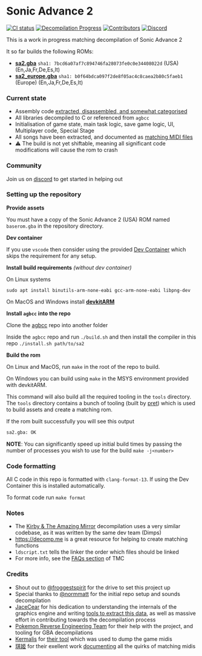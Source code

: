 # Sonic Advance 2
[![CI status][ci-badge]][ci-status-link] [![Decompilation Progress][progress-badge]][progress-link] [![Contributors][contributors-badge]][contributors-link] [![Discord][discord-badge]][discord-link]

[ci-status-link]: https://github.com/freshollie/sa2/actions/workflows/build.yml
[ci-badge]: https://github.com/freshollie/sa2/actions/workflows/build.yml/badge.svg

[progress-link]: https://github.com/freshollie/sa2
[progress-badge]: https://img.shields.io/endpoint?url=https://freshollie.github.io/sa2/reports/progress-sa2-shield.json

[contributors-link]: https://github.com/freshollie/sa2/graphs/contributors
[contributors-badge]: https://img.shields.io/github/contributors/freshollie/sa2

[discord-badge]: https://img.shields.io/discord/1052347299457671200
[discord-link]: https://discord.gg/rckwpnYUXF

This is a work in progress matching decompilation of Sonic Advance 2

It so far builds the following ROMs:
* [**sa2.gba**](https://datomatic.no-intro.org/index.php?page=show_record&s=23&n=0890) `sha1: 7bcd6a07af7c894746fa28073fe0c0e34408022d` (USA) (En,Ja,Fr,De,Es,It)
* [**sa2_europe.gba**](https://datomatic.no-intro.org/index.php?page=show_record&s=23&n=0900) `sha1: b0f64bdca097f2de8f05ac4c8caea2b80c5faeb1` (Europe) (En,Ja,Fr,De,Es,It)

### Current state

- Assembly code [extracted, disassembled, and somewhat categorised](./asm/)
- All libraries decompiled to C or referenced from `agbcc`
- Initialisation of game state, main task logic, save game logic, UI, Multiplayer code, Special Stage
- All songs have been extracted, and documented as [matching MIDI files](./sound/songs/midi)
- :warning: The build is not yet shiftable, meaning all significant code modifications will cause the rom to crash


### Community

Join us on [discord](https://discord.gg/JQntqGR5Q) to get started in helping out

### Setting up the repository

**Provide assets**

You must have a copy of the Sonic Advance 2 (USA) ROM named `baserom.gba` in the repository directory.


**Dev container**

If you use `vscode` then consider using the provided [Dev Container](https://code.visualstudio.com/docs/remote/containers) which skips the requirement for any setup.


**Install build requirements** *(without dev container)*
 
On Linux systems
```
sudo apt install binutils-arm-none-eabi gcc-arm-none-eabi libpng-dev
```

On MacOS and Windows install [**devkitARM**](http://devkitpro.org/wiki/Getting_Started/devkitARM)

**Install `agbcc` into the repo**

Clone the [agbcc](https://github.com/pret/agbcc) repo into another folder

Inside the `agbcc` repo and run `./build.sh` and then install the compiler in this repo `./install.sh path/to/sa2`

**Build the rom**

On Linux and MacOS, run `make` in the root of the repo to build.

On Windows you can build using `make` in the MSYS environment provided with devkitARM.

This command will also build all the required tooling in the `tools` directory. 
The `tools` directory contains a bunch of tooling (built by [pret](https://github.com/pret)) which is used to build assets and create a matching rom.

If the rom built successfully you will see this output

```bash
sa2.gba: OK
```

**NOTE**: You can significantly speed up initial build times by passing the number of processes you wish to use for the build `make -j<number>`

### Code formatting

All C code in this repo is formatted with `clang-format-13`. If using the Dev Container this is installed automatically.

To format code run `make format`

### Notes

- The [Kirby & The Amazing Mirror](https://github.com/jiangzhengwenjz/katam/) decompilation uses a very similar codebase, as it was written by the same dev team (Dimps)
- https://decomp.me is a great resource for helping to create matching functions
- `ldscript.txt` tells the linker the order which files should be linked
- For more info, see the [FAQs section](https://zelda64.dev/games/tmc) of TMC

### Credits

- Shout out to [@froggestspirit](https://github.com/froggestspirit) for the drive to set this project up
- Special thanks to [@normmatt](https://github.com/normmatt) for the initial repo setup and sounds decompilation
- [JaceCear](https://github.com/JaceCear) for his dedication to understanding the internals of the graphics engine and writing [tools to extract this data](https://github.com/JaceCear/SA-Trilogy-Animation-Exporter), as well as massive effort in contributing towards the decompilation process
- [Pokemon Reverse Engineering Team](https://github.com/pret) for their help with the project, and tooling for GBA decompilations
- [Kermalis](https://github.com/Kermalis) for [their tool](https://github.com/Kermalis/VGMusicStudio) which was used to dump the game midis
- [琪姬](https://github.com/laqieer) for their exellent work [documenting](https://github.com/FireEmblemUniverse/fireemblem8u/pull/137) all the quirks of matching midis
